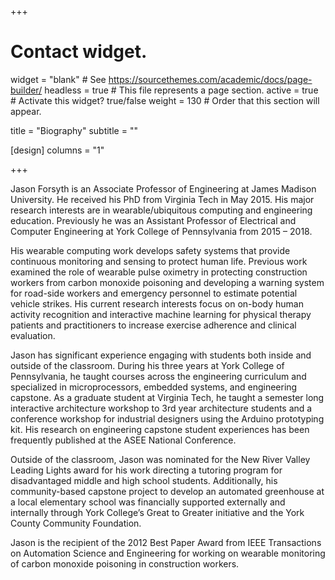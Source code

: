 +++
# Contact widget.
widget = "blank"  # See https://sourcethemes.com/academic/docs/page-builder/
headless = true  # This file represents a page section.
active = true  # Activate this widget? true/false
weight = 130  # Order that this section will appear.

title = "Biography"
subtitle = ""

[design]
	columns = "1"

+++

Jason Forsyth is an Associate Professor of Engineering at James Madison University. He received his PhD from Virginia Tech in May 2015. His major research interests are in wearable/ubiquitous computing and engineering education. Previously he was an Assistant Professor of Electrical and Computer Engineering at York College of Pennsylvania from 2015 – 2018.

His wearable computing work develops safety systems that provide continuous monitoring and sensing to protect human life. Previous work examined the role of wearable pulse oximetry in protecting construction workers from carbon monoxide poisoning and developing a warning system for road-side workers and emergency personnel to estimate potential vehicle strikes. His current research interests focus on on-body human activity recognition and interactive machine learning for physical therapy patients and practitioners to increase exercise adherence and clinical evaluation.

Jason has significant experience engaging with students both inside and outside of the classroom. During his three years at York College of Pennsylvania, he taught courses across the engineering curriculum and specialized in microprocessors, embedded systems, and engineering capstone. As a graduate student at Virginia Tech, he taught a semester long interactive architecture workshop to 3rd year architecture students and a conference workshop for industrial designers using the Arduino prototyping kit. His research on engineering capstone student experiences has been frequently published at the ASEE National Conference.

Outside of the classroom, Jason was nominated for the New River Valley Leading Lights award for his work directing a tutoring program for disadvantaged middle and high school students. Additionally, his community-based capstone project to develop an automated greenhouse at a local elementary school was financially supported externally and internally through York College’s Great to Greater initiative and the York County Community Foundation.

Jason is the recipient of the 2012 Best Paper Award from IEEE Transactions on Automation Science and Engineering for working on wearable monitoring of carbon monoxide poisoning in construction workers.


